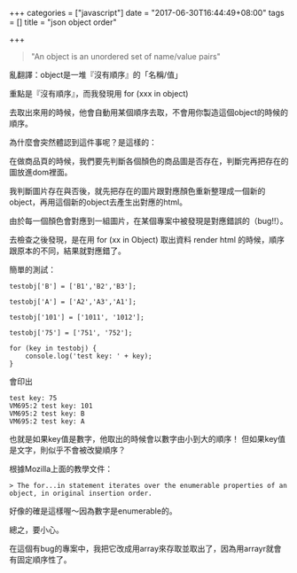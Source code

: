 +++
categories = ["javascript"]
date = "2017-06-30T16:44:49+08:00"
tags = []
title = "json object order"

+++

> "An object is an unordered set of name/value pairs"

亂翻譯：object是一堆『沒有順序』的「名稱/值」

重點是『沒有順序』，而我發現用 for (xxx in object) 

去取出來用的時候，他會自動用某個順序去取，不會用你製造這個object的時候的順序。


為什麼會突然體認到這件事呢？是這樣的：

在做商品頁的時候，我們要先判斷各個顏色的商品圖是否存在，判斷完再把存在的圖放進dom裡面。

我判斷圖片存在與否後，就先把存在的圖片跟對應顏色重新整理成一個新的object，再用這個新的object去產生出對應的html。

由於每一個顏色會對應到一組圖片，在某個專案中被發現是對應錯誤的（bug!!）。

去檢查之後發現，是在用 for (xx in Object) 取出資料 render html 的時候，順序跟原本的不同，結果就對應錯了。

簡單的測試：

```
testobj['B'] = ['B1','B2','B3'];

testobj['A'] = ['A2','A3','A1'];

testobj['101'] = ['1011', '1012'];

testobj['75'] = ['751', '752'];

for (key in testobj) {
	console.log('test key: ' + key);
}

```

會印出

```
test key: 75
VM695:2 test key: 101
VM695:2 test key: B
VM695:2 test key: A
```

也就是如果key值是數字，他取出的時候會以數字由小到大的順序！
但如果key值是文字，則似乎不會被改變順序？

根據Mozilla上面的教學文件：

	> The for...in statement iterates over the enumerable properties of an object, in original insertion order.

好像的確是這樣喔～因為數字是enumerable的。

總之，要小心。

在這個有bug的專案中，我把它改成用array來存取並取出了，因為用arrayr就會有固定順序性了。










